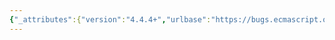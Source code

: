 ```yaml
---
{"_attributes":{"version":"4.4.4+","urlbase":"https://bugs.ecmascript.org/","maintainer":"dherman@mozilla.com"},"bug":{"bug_id":1759,"creation_ts":"2013-08-13 05:13:00 -0700","short_desc":"8.3.16.10: Typo \"by performs\" -> \"by performing\"","delta_ts":"2013-08-23 08:22:20 -0700","product":"Draft for 6th Edition","component":"editorial issue","version":"Rev 16: July 15, 2013 Draft","rep_platform":"All","op_sys":"All","bug_status":"RESOLVED","resolution":"FIXED","priority":"Normal","bug_severity":"normal","everconfirmed":true,"reporter":{"uid":"andrebargull","name":"André Bargull"},"assigned_to":{"uid":"allen","name":"Allen Wirfs-Brock"},"long_desc":[{"commentid":4856,"comment_count":0,"who":{"uid":"andrebargull","name":"André Bargull"},"bug_when":"2013-08-13 05:13:29 -0700","thetext":"8.3.16.10 preamble, last sentence:\n\nChange \"by performs\" to \"by performing\""},{"commentid":4893,"comment_count":1,"who":{"uid":"allen","name":"Allen Wirfs-Brock"},"bug_when":"2013-08-14 15:52:52 -0700","thetext":"fixed in rev17 editor's draft"},{"commentid":5058,"comment_count":2,"who":{"uid":"allen","name":"Allen Wirfs-Brock"},"bug_when":"2013-08-23 08:22:20 -0700","thetext":"fixed in rev17, August 23, 2013 draft"}]}}
---
```

